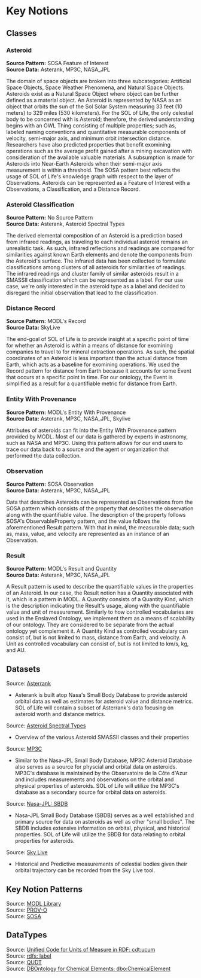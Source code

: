 #  Key Notions
## Classes

###  Asteroid
**Source Pattern:** SOSA Feature of Interest  
**Source Data:** Asterank, MP3C, NASA_JPL 

The domain of space objects are broken into three subcategories: Artificial Space Objects, Space Weather Phenomena, and Natural Space Objects.  Asteroids exist as a Natural Space Object where object can be further defined as a material object.  An Asteroid is represented by NASA as an object that orbits the sun of the Sol Solar System measuring 33 feet (10 meters) to 329 miles (530 kilometers).  For the SOL of Life, the only celestial body to be concerned with is Asteroid; therefore, the derived understanding begins with an OWL Thing consisting of multiple properties; such as, labeled naming conventions and quantitative measurable components of velocity, semi-major axis, and minimum orbit intersection distance.  Researchers have also predicted properties that benefit exomining operations such as the average profit gained after a mining excavation with consideration of the available valuable materials.  A subsumption is made for Asteroids into Near-Earth Asteroids when their semi-major axis measurement is within a threshold.  The SOSA pattern best reflects the usage of SOL of Life's knowledge graph with respect to the layer of Observations. Asteroids can be represented as a Feature of Interest with a Observations, a Classification, and a Distance Record.  


###  Asteroid Classification
**Source Pattern:** No Source Pattern  
**Source Data:** Asterank, Asteroid Spectral Types 

The derived elemental composition of an Asteroid is a prediction based from infrared readings, as traveling to each individual asteroid remains an unrealistic task. As such, infrared reflections and readings are compared for similarities against known Earth elements and denote the components from the Asteroid's surface. The infrared data has been collected to formulate classifications among clusters of all asteroids for similarities of readings. The infrared readings and cluster family of similar asteroids result in a SMASSII classification which can be represented as a label. For our use case, we're only interested in the asteroid type as a label and decided to disregard the initial observation that lead to the classification.


###  Distance Record
**Source Pattern:** MODL's Record  
**Source Data:** SkyLive  

The end-goal of SOL of Life is to provide insight at a specific point of time for whether an Asteroid is within a means of distance for exomining companies to travel to for mineral extraction operations. As such, the spatial coordinates of an Asteroid is less important than the actual distance from Earth, which acts as a baseline for exomining operations. We used the Record pattern for distance from Earth because it accounts for some Event that occurs at a specific point in time. For our ontology, the Event is simplified as a result for a quantifiable metric for distance from Earth.


###  Entity With Provenance
**Source Pattern:** MODL's Entity With Provenance  
**Source Data:** Asterank, MP3C, NASA_JPL, Skylive

Attributes of asteroids can fit into the Entity With Provenance pattern provided by MODL. Most of our data is gathered by experts in astronomy, such as NASA and MP3C. Using this pattern allows for our end users to trace our data back to a source and the agent or organization that performed the data collection.


###  Observation 
**Source Pattern:** SOSA Observation  
**Source Data:** Asterank, MP3C, NASA_JPL  

Data that describes Asteroids can be represented as Observations from the SOSA pattern which consists of the property that describes the observation along with the quantifiable value. The description of the property follows SOSA's ObservableProperty pattern, and the value follows the aforementioned Result pattern.  With that in mind, the measurable data; such as, mass, value, and velocity are represented as an instance of an Observation.


###  Result 
**Source Pattern:** MODL's Result and Quantity  
**Source Data:** Asterank, MP3C, NASA_JPL 

A Result pattern is used to describe the quantifiable values in the properties of an Asteroid. In our case, the Result notion has a Quantity associated with it, which is a pattern in MODL. A Quantity consists of a Quantity Kind, which is the description indicating the Result's usage, along with the quantifiable value and unit of measurement. Similarly to how controlled vocabularies are used in the Enslaved Ontology, we implement them as a means of scalability of our ontology. They are considered to be separate from the actual ontology yet complement it. A Quantity Kind as controlled vocabulary can consist of, but is not limited to mass, distance from Earth, and velocity. A Unit as controlled vocabulary can consist of, but is not limited to km/s, kg, and AU.


##  Datasets
Source: [Asterrank](https://www.asterank.com/)
- Asterank is built atop Nasa's Small Body Database to provide asteroid orbital data as well as estimates for asteroid value and distance metrics.  SOL of Life will contain a subset of Asterrank's data focusing on asteroid worth and distance metrics.

Source:  [Asteroid Spectral Types](https://en.wikipedia.org/wiki/Asteroid_spectral_types)
- Overview of the various Asteroid SMASSII classes and their properties

Source: [MP3C](https://mp3c.oca.eu/)
- Similar to the Nasa-JPL Small Body Database, MP3C Asteroid Database also serves as a source for physcial and orbital data on asteroids.  MP3C's database is maintained by the Observatoire de la Côte d'Azur and includes measurements and observations on the orbital and physical properties of asteroids.  SOL of Life will utilize the MP3C's database as a secondary source for orbital data on asteroids.  

Source:  [Nasa-JPL: SBDB](https://ssd.jpl.nasa.gov/tools/sbdb_query.html)  
- Nasa-JPL Small Body Database (SBDB) serves as a well established and primary source for data on asteroids as well as other "small bodies".  The SBDB includes extensive information on orbital, physical, and historical properties.  SOL of Life will utilize the SBDB for data relating to orbital properties for asteroids.  

Source:  [Sky Live](https://theskylive.com/)
- Historical and Predictive measurements of celestial bodies given their orbital trajectory can be recorded from the Sky Live tool.

##  Key Notion Patterns
Source: [MODL Library](https://github.com/kastle-lab/modular-ontology-design-library/tree/master/modl)  
Source: [PROV-O](https://www.w3.org/TR/prov-o/)  
Source: [SOSA](https://www.w3.org/TR/vocab-ssn/)  

##  DataTypes  
Source:  [Unified Code for Units of Measure in RDF:  cdt:ucum](https://hal.science/hal-01885337/document)  
Source: [rdfs: label](https://www.w3.org/2000/01/rdf-schema#label)  
Source: [QUDT](https://www.qudt.org/)  
Source: [DBOntology for Chemical Elements:  dbo:ChemicalElement](https://dbpedia.org/ontology/ChemicalElement)  
